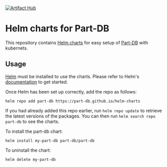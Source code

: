 [![Artifact Hub](https://img.shields.io/endpoint?url=https://artifacthub.io/badge/repository/part-db)](https://artifacthub.io/packages/search?repo=part-db)

# Helm charts for Part-DB

This repository contains [Helm charts](https://helm.sh/) for easy setup of [Part-DB](https://github.com/Part-DB/Part-DB-server) with kubernets.


## Usage

[Helm](https://helm.sh) must be installed to use the charts.  Please refer to
Helm's [documentation](https://helm.sh/docs) to get started.

Once Helm has been set up correctly, add the repo as follows:

  `helm repo add part-db https://part-db.github.io/helm-charts`

If you had already added this repo earlier, run `helm repo update` to retrieve
the latest versions of the packages.  You can then run `helm search repo
part-db` to see the charts.

To install the part-db chart:

    helm install my-part-db part-db/part-db

To uninstall the chart:

    helm delete my-part-db

